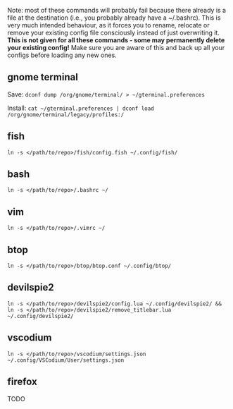 Note: most of these commands will probably fail because there already is a file at the destination (i.e., you probably already have a ~/.bashrc). This is very much intended behaviour, as it forces you to rename, relocate or remove your existing config file consciously instead of just overwriting it. **This is not given for all these commands - some may permanently delete your existing config!** Make sure you are aware of this and back up all your configs before loading any new ones.

## gnome terminal
Save:
`dconf dump /org/gnome/terminal/ > ~/gterminal.preferences`

Install:
`cat ~/gterminal.preferences | dconf load /org/gnome/terminal/legacy/profiles:/`

## fish
`ln -s </path/to/repo>/fish/config.fish ~/.config/fish/`   

## bash
`ln -s </path/to/repo>/.bashrc ~/`

## vim
`ln -s </path/to/repo>/.vimrc ~/`

## btop
`ln -s </path/to/repo>/btop/btop.conf ~/.config/btop/`

## devilspie2
`ln -s </path/to/repo>/devilspie2/config.lua ~/.config/devilspie2/ && ln -s </path/to/repo>/devilspie2/remove_titlebar.lua ~/.config/devilspie2/`

## vscodium
`ln -s </path/to/repo>/vscodium/settings.json ~/.config/VSCodium/User/settings.json`

## firefox
TODO
